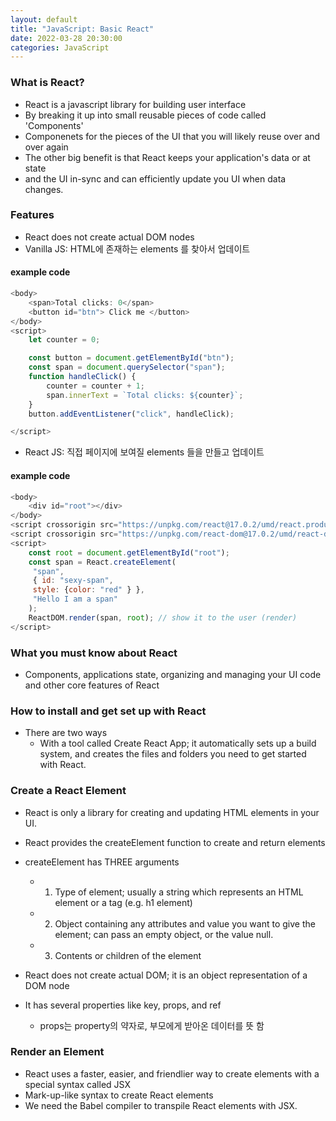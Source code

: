 ```yaml
---
layout: default
title: "JavaScript: Basic React"
date: 2022-03-28 20:30:00
categories: JavaScript
---
```


### What is React?

- React is a javascript library for building user interface
- By breaking it up into small reusable pieces of code called 'Components'
- Componenets for the pieces of the UI that you will likely reuse over and over again
- The other big benefit is that React keeps your application's data or at state
- and the UI in-sync and can efficiently update you UI when data changes.

### Features

- React does not create actual DOM nodes
- Vanilla JS: HTML에 존재하는 elements 를 찾아서 업데이트

#### example code
```javascript
<body>
    <span>Total clicks: 0</span>
    <button id="btn"> Click me </button>
</body>
<script>
    let counter = 0;

    const button = document.getElementById("btn");
    const span = document.querySelector("span");
    function handleClick() {
        counter = counter + 1;
        span.innerText = `Total clicks: ${counter}`;
    }
    button.addEventListener("click", handleClick);

</script>

```

- React JS: 직접 페이지에 보여질 elements 들을 만들고 업데이트

#### example code
```javascript
<body>
    <div id="root"></div>
</body>
<script crossorigin src="https://unpkg.com/react@17.0.2/umd/react.production.min.js"></script>
<script crossorigin src="https://unpkg.com/react-dom@17.0.2/umd/react-dom.production.min.js"></script>
<script>
    const root = document.getElementById("root");
    const span = React.createElement(
     "span",
     { id: "sexy-span",
     style: {color: "red" } },
     "Hello I am a span"
    );
    ReactDOM.render(span, root); // show it to the user (render)
</script>

```

### What you must know about React

- Components, applications state, organizing and managing your UI code and other core features of React

### How to install and get set up with React

- There are two ways
  - With a tool called Create React App; it automatically sets up a build system, and creates the files and folders you need to get started with React.

### Create a React Element

- React is only a library for creating and updating HTML elements in your UI.
- React provides the createElement function to create and return elements
- createElement has THREE arguments

  - 1. Type of element; usually a string which represents an HTML element or a tag (e.g. h1 element)
  - 2. Object containing any attributes and value you want to give the element; can pass an empty object, or the value null.
  - 3. Contents or children of the element
  
- React does not create actual DOM; it is an object representation of a DOM node
- It has several properties like key, props, and ref
  - props는 property의 약자로, 부모에게 받아온 데이터를 뜻 함

### Render an Element

- React uses a faster, easier, and friendlier way to create elements with a special syntax called JSX
- Mark-up-like syntax to create React elements
- We need the Babel compiler to transpile React elements with JSX.


